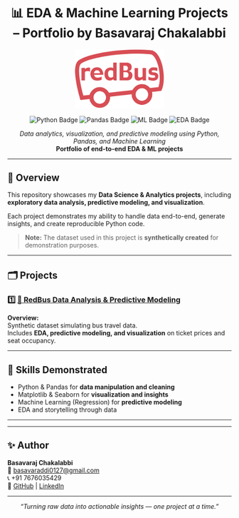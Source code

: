 <h1 align="center">📊 EDA & Machine Learning Projects – Portfolio by Basavaraj Chakalabbi</h1>

<p align="center">
    <a href="https://github.com/Basavaraj0127/EDA-and-Machine-Learning-Projects/tree/main/RedBus-Data-Analysis" title="Go to RedBus Project">
        <img src="./RedBus-Data-Analysis/RedBus_logo.png" width="200" alt="RedBus Logo">
    </a>
</p>

<p align="center">
    <img src="https://img.shields.io/badge/Python-3776AB?style=for-the-badge&logo=python&logoColor=white" alt="Python Badge">
    <img src="https://img.shields.io/badge/Pandas-150458?style=for-the-badge&logo=pandas&logoColor=white" alt="Pandas Badge">
    <img src="https://img.shields.io/badge/Machine_Learning-F7931E?style=for-the-badge&logo=tensorflow&logoColor=white" alt="ML Badge">
    <img src="https://img.shields.io/badge/EDA-F7DF1E?style=for-the-badge&logo=chartdotjs&logoColor=black" alt="EDA Badge">
</p>

<p align="center">
  <i>Data analytics, visualization, and predictive modeling using Python, Pandas, and Machine Learning</i><br>
  <b>Portfolio of end-to-end EDA & ML projects</b>
</p>

---

## 🧠 Overview

This repository showcases my **Data Science & Analytics projects**, including **exploratory data analysis, predictive modeling, and visualization**.  

Each project demonstrates my ability to handle data end-to-end, generate insights, and create reproducible Python code.  

> **Note:** The dataset used in this project is **synthetically created** for demonstration purposes.

---

## 🗂️ Projects

### 1️⃣ [🚌 RedBus Data Analysis & Predictive Modeling](https://github.com/Basavaraj0127/EDA-and-Machine-Learning-Projects/tree/main/RedBus-Data-Analysis)
**Overview:**  
Synthetic dataset simulating bus travel data.  
Includes **EDA, predictive modeling, and visualization** on ticket prices and seat occupancy.

---

## 🧩 Skills Demonstrated

- Python & Pandas for **data manipulation and cleaning**  
- Matplotlib & Seaborn for **visualization and insights**  
- Machine Learning (Regression) for **predictive modeling**  
- EDA and storytelling through data  

---


---

## ✨ Author

**Basavaraj Chakalabbi**  
📧 basavaraddi0127@gmail.com  
📞 +91 7676035429  
🔗 [GitHub](https://github.com/Basavaraj0127) | [LinkedIn](https://www.linkedin.com/in/basavaraj-chakalabbi)

---

<p align="center">
  <i>“Turning raw data into actionable insights — one project at a time.”</i>
</p>


